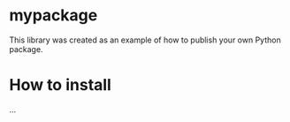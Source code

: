 # mypackage

This library was created as an example of how to publish your own Python package.

# How to install
...